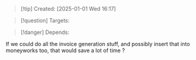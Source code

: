 
>[!tip] Created: [2025-01-01 Wed 16:17]

>[!question] Targets: 

>[!danger] Depends: 

If we could do all the invoice generation stuff, and possibly insert that into moneyworks too, that would save a lot of time ?